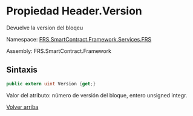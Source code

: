 # Propiedad Header.Version

Devuelve la version del bloqeu

Namespace: [FRS.SmartContract.Framework.Services.FRS](../../FRS.md)

Assembly: FRS.SmartContract.Framework

## Sintaxis

```c#
public extern uint Version {get;}
```

Valor del atributo: número de versión del bloque, entero unsigned integr.



[Volver arriba](../header.md)
